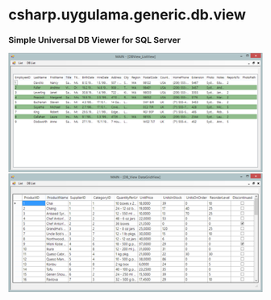 # csharp.uygulama.generic.db.view
### Simple Universal DB Viewer for SQL Server

![ListView.PNG](ListView.PNG)
![DataGridView.PNG](DataGridView.PNG)
